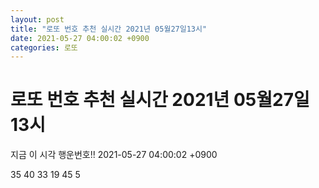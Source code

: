 ```yaml
---
layout: post
title: "로또 번호 추천 실시간 2021년 05월27일13시"
date: 2021-05-27 04:00:02 +0900
categories: 로또
---
```


# 로또 번호 추천 실시간 2021년 05월27일13시

지금 이 시각 행운번호!! 2021-05-27 04:00:02 +0900

 35  40  33  19  45  5 

